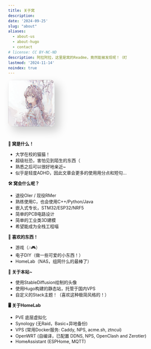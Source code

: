 ```yaml
---
title: 关于窝
description: 
date: '2024-09-25'
slug: "about"
aliases:
  - about-us
  - about-hugo
  - contact
# license: CC BY-NC-ND
description: 阿拉阿拉，这里是窝的Readme，竟然能被发现呢！（盯
lastmod: '2024-11-14'
noindex: true
---
```

<img src="avatar.png" style="height: auto; width: 30%; border-radius: 1em; box-shadow: 1em 1em 2em rgba(0, 0, 0, 0.2); margin-bottom: 2em"/>

**🥰 窝是什么！**
- 大学在校的猫猫！
- 超级社恐，害怕见到陌生的东西（
- 熟悉之后可以很好地亲近~
- 似乎是轻度ADHD，因此文章会更多的使用用分点和短句...

**🛠️ 窝会什么呢？**
- 退役OIer / 现役RMer
- 熟练使用C，也会使用C++/Python/Java
- 嵌入式专长，STM32/ESP32/NRF5
- 简单的PCB电路设计
- 简单的工业类3D建模
- 希望能成为全栈工程喵

**💝 喜欢的东西！**
- 游戏（🎶🎮）
- 电子DIY（做一些可爱的小东西！）
- HomeLab（NAS，组网什么的最棒了）

**🔗 关于本站~**
- 使用StableDiffusion绘制的头像
- 使用Hugo构建的静态站，托管于国内VPS
- 自定义的Stack主题！（喜欢这种极简风格的！）

**🖥️ 关于HomeLab**
- PVE 底层虚拟化
- Synology (无Raid，Basic+异地备份)
- VPS (常用Docker服务: Caddy, NPS, acme.sh, ztncui)
- OpenWRT (自编译，已配置 DDNS, NPS, OpenClash and Zerotier)
- HomeAssistant (ESPHome, MQTT)

